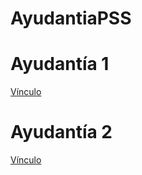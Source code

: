 # AyudantiaPSS

# Ayudantía 1

[Vínculo](https://github.com/NicolasAraya932/AyudantiaPSS/blob/main/Ayudantia%201/Ayudantia1.pdf)

# Ayudantía 2

[Vínculo](https://github.com/NicolasAraya932/AyudantiaPSS/blob/main/Ayudantia%202/Ayudantia2.pdf)
